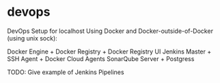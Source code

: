 # devops
DevOps Setup for localhost
Using Docker and Docker-outside-of-Docker (using unix sock):

Docker Engine + Docker Registry + Docker Registry UI
Jenkins Master + SSH Agent + Docker Cloud Agents
SonarQube Server + Postgress

TODO: Give example of Jenkins Pipelines